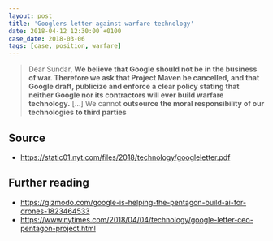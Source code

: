 ```yaml
---
layout: post
title: 'Googlers letter against warfare technology'
date: 2018-04-12 12:30:00 +0100
case_date: 2018-03-06
tags: [case, position, warfare]
---
```


> Dear Sundar,
> **We believe that Google should not be in the business of war. Therefore we ask that Project Maven be cancelled, and that Google draft, publicize and
enforce a clear policy stating that neither Google nor its contractors will
ever build warfare technology.**
> [...]
> We cannot **outsource the moral responsibility of our technologies to third parties**

## Source
* <https://static01.nyt.com/files/2018/technology/googleletter.pdf>

## Further reading

* <https://gizmodo.com/google-is-helping-the-pentagon-build-ai-for-drones-1823464533>
* <https://www.nytimes.com/2018/04/04/technology/google-letter-ceo-pentagon-project.html>
